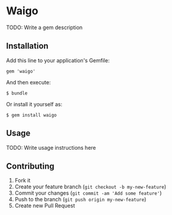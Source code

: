 # Waigo

TODO: Write a gem description

## Installation

Add this line to your application's Gemfile:

    gem 'waigo'

And then execute:

    $ bundle

Or install it yourself as:

    $ gem install waigo

## Usage

TODO: Write usage instructions here

## Contributing

1. Fork it
2. Create your feature branch (`git checkout -b my-new-feature`)
3. Commit your changes (`git commit -am 'Add some feature'`)
4. Push to the branch (`git push origin my-new-feature`)
5. Create new Pull Request
